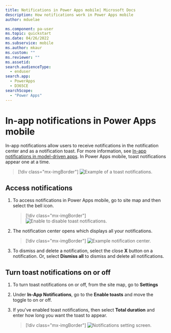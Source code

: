 ```yaml
---
title: Notifications in Power Apps mobile| Microsoft Docs
description: How notifications work in Power Apps mobile
author: mduelae

ms.component: pa-user
ms.topic: quickstart
ms.date: 04/26/2022
ms.subservice: mobile
ms.author: mkaur
ms.custom: ""
ms.reviewer: ""
ms.assetid: 
search.audienceType: 
  - enduser
search.app: 
  - PowerApps
  - D365CE
searchScope:
  - "Power Apps"
---
```


# In-app notifications in Power Apps mobile


In-app notifications allow users to receive notifications in the notification center and as a notification toast. For more information, see [In-app notifications in model-driven apps](../user/notifications.md). In Power Apps mobile, toast notifications appear one at a time.

> [!div class="mx-imgBorder"] 
> ![Example of a toast notifications.](media/mobile-toast-1.png)  

## Access notifications

1. To access notifications in Power Apps mobile, go to site map and then select the bell icon.

   > [!div class="mx-imgBorder"] 
   > ![Enable to disable toast notifications.](media/mobile-bell.png)  

2. The notification center opens which displays all your notifications.
 
   > [!div class="mx-imgBorder"] 
   > ![Example notification center.](media/mobile-toast.png)  
   
3. To dismiss and delete a notification, select the close **X** button on a notification. Or, select **Dismiss all** to dismiss and delete all notifications.

## Turn toast notifications on or off

1. To turn toast notifications on or off, from the site map, go to **Settings**
2. Under **In-App Notifications**, go to the **Enable toasts** and move the toggle to on or off.
3. If you've enabled toast notifications, then select **Total duration** and enter how long you want the toast to appear.

   > [!div class="mx-imgBorder"] 
   > ![Notifications setting screen.](media/mobile-notifications-setting.png)  

